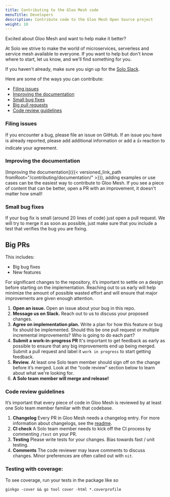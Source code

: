 ```yaml
---
title: Contributing to the Gloo Mesh code
menuTitle: Developers
description: Contribute code to the Gloo Mesh Open Source project
weight: 10
---
```


Excited about Gloo Mesh and want to help make it better? 

At Solo we strive to make the world of microservices, serverless and service mesh available to everyone. If you want to help but don't know where to start, let us know, and we'll find something for you.

If you haven't already, make sure you sign up for the [Solo Slack](https://slack.solo.io).

Here are some of the ways you can contribute: 

* [Filing issues](#filing-issues)
* [Improving the documentation](#improving-the-documentation)
* [Small bug fixes](#small-bug-fixes)
* [Big pull requests](#big-prs)
* [Code review guidelines](#code-review-guidelines)


### Filing issues

If you encounter a bug, please file an issue on GitHub. If an issue you have is already reported, please add additional information or add a 👍 reaction to indicate your agreement.


### Improving the documentation

[Improving the documentation]({{< versioned_link_path fromRoot="/contributing/documentation/" >}}), adding examples or use cases can be the easiest way to contribute to Gloo Mesh. If you see a piece of content that can be better, open a PR with an improvement, it doesn't matter how small!

### Small bug fixes

If your bug fix is small (around 20 lines of code) just open a pull request. We will try to merge it as soon as possible, just make sure that you include a test that verifies the bug you are fixing.

## Big PRs

This includes:

- Big bug fixes
- New features

For significant changes to the repository, it’s important to settle on a design before starting on the implementation. Reaching out to us early will help minimize the amount of possible wasted effort and will ensure that major improvements are given enough attention.

1. **Open an issue.** Open an issue about your bug in this repo.
2. **Message us on Slack.** Reach out to us to discuss your proposed changes.
3. **Agree on implementation plan.** Write a plan for how this feature or bug fix should be implemented. Should this be one pull request or multiple incremental improvements? Who is going to do each part?
4. **Submit a work-in-progress PR** It's important to get feedback as early as possible to ensure that any big improvements end up being merged. Submit a pull request and label it `work in progress` to start getting feedback.
5. **Review.** At least one Solo team member should sign off on the change before it’s merged. Look at the “code review” section below to learn about what we're looking for.
6. **A Solo team member will merge and release!**

### Code review guidelines

It’s important that every piece of code in Gloo Mesh is reviewed by at least one Solo team member familiar with that codebase.

1. **Changelog** Every PR in Gloo Mesh needs a changelog entry. For more information about changelogs, see the [readme](https://github.com/solo-io/go-utils/tree/master/changelogutils). 
2. **CI check** A Solo team member needs to kick off the CI process by commenting `/test` on your PR.
3. **Testing** Please write tests for your changes. Bias towards fast / unit testing. 
4. **Comments** The code reviewer may leave comments to discuss changes. Minor preferences are often called out with `nit`.

### Testing with coverage:

To see coverage, run your tests in the package like so

```
ginkgo -cover && go tool cover -html *.coverprofile
```

